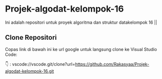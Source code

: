 # Projek-algodat-kelompok-16

Ini adalah repositori untuk proyek algoritma dan struktur datakelompok 16 || 

## Clone Repositori

Copas link di bawah ini ke url google untuk langsung clone ke Visual Studio Code:

👇 :
vscode://vscode.git/clone?url=https://github.com/Rakasyaa/Projek-algodat-kelompok-16.git

